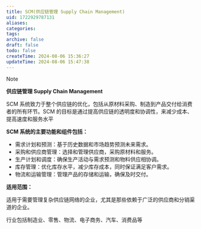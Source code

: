 ```yaml
---
title: SCM(供应链管理 Supply Chain Management)
uid: 1722929787131
aliases: 
categories: 
tags: 
archive: false
draft: false
todo: false
createTime: 2024-08-06 15:36:27
updateTime: 2024-08-06 15:47:38
---
```


> [!NOTE]
> **供应链管理 Supply Chain Management**
>
> SCM 系统致力于整个供应链的优化，包括从原材料采购、制造到产品交付给消费者的所有环节。SCM 的目标是通过提高供应链的透明度和协调性，来减少成本、提高速度和服务水平

**SCM 系统的主要功能和组件包括：**

- 需求计划和预测：基于历史数据和市场趋势预测未来需求。
- 采购和供应商管理：选择和管理供应商，采购原材料和服务。
- 生产计划和调度：确保生产活动与需求预测和物料供应相协调。
- 库存管理：优化库存水平，减少库存成本，同时保证满足客户需求。
- 物流和运输管理：管理产品的存储和运输，确保及时交付。

**适用范围：**

适用于需要管理复杂供应链网络的企业，尤其是那些依赖于广泛的供应商和分销渠道的企业。

行业包括制造业、零售、物流、电子商务、汽车、消费品等
